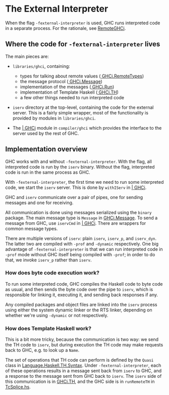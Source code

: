 # The External Interpreter



When the flag `-fexternal-interpreter` is used, GHC runs interpreted code in a separate process.  For the rationale, see [RemoteGHCi](remote-gh-ci).


## Where the code for `-fexternal-interpreter` lives



The main pieces are:


- `libraries/ghci`, containing:

  - types for talking about remote values ([
    GHCi.RemoteTypes](https://phabricator.haskell.org/diffusion/GHC/browse/master/libraries/ghci/GHCi/RemoteTypes.hs))
  - the message protocol ([
    GHCi.Message](https://phabricator.haskell.org/diffusion/GHC/browse/master/libraries/ghci/GHCi/Message.hs))
  - implementation of the messages ([
    GHCi.Run](https://phabricator.haskell.org/diffusion/GHC/browse/master/libraries/ghci/GHCi/Run.hs))
  - implementation of Template Haskell ([
    GHCi.TH](https://phabricator.haskell.org/diffusion/GHC/browse/master/libraries/ghci/GHCi/TH.hs))
  - a few other things needed to run interpreted code

- `iserv` directory at the top-level, containing the code for the external
  server.  This is a fairly simple wrapper, most of the functionality
  is provided by modules in `libraries/ghci`.

- The [
  \| GHCi](https://phabricator.haskell.org/diffusion/GHC/browse/master/compiler%2Fghci%2FGHCi.hs) module in `compiler/ghci` which provides the interface to the server used
  by the rest of GHC.

## Implementation overview



GHC works with and without `-fexternal-interpreter`.  With the flag, all
interpreted code is run by the `iserv` binary.  Without the flag,
interpreted code is run in the same process as GHC.



With `-fexternal-interpreter`, the first time we need to run some interpreted code, we start the `iserv` server. This is done by `withIServ` in [
\| GHCi](https://phabricator.haskell.org/diffusion/GHC/browse/master/compiler%2Fghci%2FGHCi.hs).



GHC and `iserv` communicate over a pair of pipes, one for sending messages and one for receiving.



All communication is done using messages serialized using the `binary` package.  The main message type is `Message` in [
GHCi.Message](https://phabricator.haskell.org/diffusion/GHC/browse/master/libraries/ghci/GHCi/Message.hs).  To send a message from GHC, use `iservCmd` in [
\| GHCi](https://phabricator.haskell.org/diffusion/GHC/browse/master/compiler%2Fghci%2FGHCi.hs).  There are wrappers for common message types.



There are multiple versions of `iserv`: plain `iserv`, `iserv_p`, and `iserv_dyn`.  The latter two are compiled with `-prof` and `-dynamic` respectively.  One big advantage of `-fexternal-interpreter` is that we can run interpreted code in `-prof` mode without GHC itself being compiled with `-prof`; in order to do that, we invoke `iserv_p` rather than `iserv`.


### How does byte code execution work?



To run some interpreted code, GHC compiles the Haskell code to byte code as usual, and then sends the byte code over the pipe to `iserv`, which is responsible for linking it, executing it, and sending back responses if any.



Any compiled packages and object files are linked into the `iserv` process using either the system dynamic linker or the RTS linker, depending on whether we're using `-dynamic` or not respectively.


### How does Template Haskell work?



This is a bit more tricky, because the communication is two way: we send the TH code to `iserv`, but during execution the TH code may make requests back to GHC, e.g. to look up a `Name`.  



The set of operations that TH code can perform is defined by the `Quasi` class in [
Language.Haskell.TH.Syntax](https://phabricator.haskell.org/diffusion/GHC/browse/master/libraries/template-haskell/Language/Haskell/TH/Syntax.hs).  Under `-fexternal-interpreter`, each of these operations results in a message sent back from `iserv` to GHC, and a response to the message sent from GHC back to `iserv`.  The `iserv` side of this communication is in [
GHCi.TH](https://phabricator.haskell.org/diffusion/GHC/browse/master/libraries/ghci/GHCi/TH.hs), and the GHC side is in `runRemoteTH` in [
TcSplice.hs](https://phabricator.haskell.org/diffusion/GHC/browse/master/compiler%2Ftypecheck%2FTcSplice.hs).


